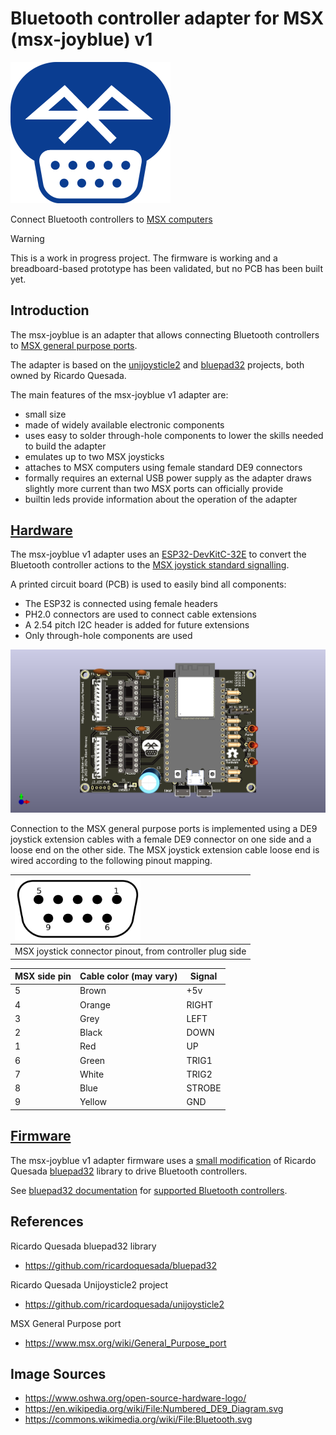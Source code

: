 # Bluetooth controller adapter for MSX (msx-joyblue) v1

[<img src="images/msx-joyblue-logo-color.png" width="256"/>](images/msx-joyblue-logo-color.png)

Connect Bluetooth controllers to [MSX computers](https://www.msx.org/wiki/)

> [!WARNING]
> This is a work in progress project.
> The firmware is working and a breadboard-based prototype has been validated, but no PCB has been built yet.

## Introduction

The msx-joyblue is an adapter that allows connecting Bluetooth controllers to [MSX general purpose ports](https://www.msx.org/wiki/General_Purpose_port).

The adapter is based on the [unijoysticle2](https://github.com/ricardoquesada/unijoysticle2) and [bluepad32](https://github.com/ricardoquesada/bluepad32) projects, both owned by Ricardo Quesada.

The main features of the msx-joyblue v1 adapter are:
* small size
* made of widely available electronic components
* uses easy to solder through-hole components to lower the skills needed to build the adapter
* emulates up to two MSX joysticks
* attaches to MSX computers using female standard DE9 connectors
* formally requires an external USB power supply as the adapter draws slightly more current than two MSX ports can officially provide
* builtin leds provide information about the operation of the adapter

## [Hardware](hardware/kicad/)

The msx-joyblue v1 adapter uses an [ESP32-DevKitC-32E](https://www.espressif.com/en/products/devkits/esp32-devkitc) to convert the Bluetooth controller actions to the [MSX joystick standard signalling](https://www.msx.org/wiki/Joystick_control).

A printed circuit board (PCB) is used to easily bind all components:
* The ESP32 is connected using female headers
* PH2.0 connectors are used to connect cable extensions
* A 2.54 pitch I2C header is added for future extensions
* Only through-hole components are used

[<img src="images/msx-joyblue-board.png" width="512"/>](images/msx-joyblue-board.png)

Connection to the MSX general purpose ports is implemented using a DE9 joystick extension cables with a female DE9 connector on one side and a loose end on the other side.
The MSX joystick extension cable loose end is wired according to the following pinout mapping.

| [<img src="images/msx_joystick-white-bg.png" height="100"/>](images/msx_joystick-white-bg.png) |
|:--|
| MSX joystick connector pinout, from controller plug side |

| MSX side pin | Cable color (may vary) | Signal |
| ------------ | ---------------------- | ------ |
| 5            | Brown                  | +5v    |
| 4            | Orange                 | RIGHT  |
| 3            | Grey                   | LEFT   |
| 2            | Black                  | DOWN   |
| 1            | Red                    | UP     |
| 6            | Green                  | TRIG1  |
| 7            | White                  | TRIG2  |
| 8            | Blue                   | STROBE |
| 9            | Yellow                 | GND    |

## [Firmware](https://github.com/ricardoquesada/bluepad32/tree/develop)

The msx-joyblue v1 adapter firmware uses a [small modification](https://github.com/herraa1/bluepad32/commits/topic/develop-unijoysticle-msx/) of Ricardo Quesada [bluepad32](https://github.com/ricardoquesada/bluepad32/tree/develop) library to drive Bluetooth controllers.

See [bluepad32 documentation](https://github.com/ricardoquesada/bluepad32/tree/main/docs) for [supported Bluetooth controllers](https://github.com/ricardoquesada/bluepad32/blob/main/docs/supported_gamepads.md).

## References

Ricardo Quesada bluepad32 library
* https://github.com/ricardoquesada/bluepad32

Ricardo Quesada Unijoysticle2 project
* https://github.com/ricardoquesada/unijoysticle2

MSX General Purpose port
* https://www.msx.org/wiki/General_Purpose_port

## Image Sources

* https://www.oshwa.org/open-source-hardware-logo/
* https://en.wikipedia.org/wiki/File:Numbered_DE9_Diagram.svg
* https://commons.wikimedia.org/wiki/File:Bluetooth.svg
